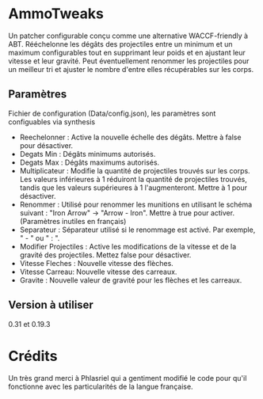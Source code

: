 # AmmoTweaks
Un patcher configurable conçu comme une alternative WACCF-friendly à ABT.
Rééchelonne les dégâts des projectiles entre un minimum et un maximum configurables tout en supprimant leur poids et en ajustant leur vitesse et leur gravité.
Peut éventuellement renommer les projectiles pour un meilleur tri et ajuster le nombre d'entre elles récupérables sur les corps.

## Paramètres
Fichier de configuration (Data/config.json), les paramètres sont configuables via synthesis
- Reechelonner : Active la nouvelle échelle des dégâts. Mettre à false pour désactiver.
- Degats Min : Dégâts minimums autorisés.
- Degats Max : Dégâts maximums autorisés.
- Multiplicateur : Modifie la quantité de projectiles trouvés sur les corps. Les valeurs inférieures à 1 réduiront la quantité de projectiles trouvés, tandis que les valeurs supérieures à 1 l'augmenteront. Mettre à 1 pour désactiver.
- Renommer : Utilisé pour renommer les munitions en utilisant le schéma suivant : "Iron Arrow" -> "Arrow - Iron". Mettre à true pour activer.(Paramètres inutiles en français)
- Separateur : Séparateur utilisé si le renommage est activé. Par exemple, " - " ou " : ".
- Modifier Projectiles : Active les modifications de la vitesse et de la gravité des projectiles. Mettez false pour désactiver.
- Vitesse Fleches : Nouvelle vitesse des flèches.
- Vitesse Carreau: Nouvelle vitesse des carreaux.
- Gravite : Nouvelle valeur de gravité pour les flèches et les carreaux.

## Version à utiliser
0.31 et 0.19.3

# Crédits
Un très grand merci à Phlasriel qui a gentiment modifié le code pour qu'il fonctionne avec les particularités de la langue française.
